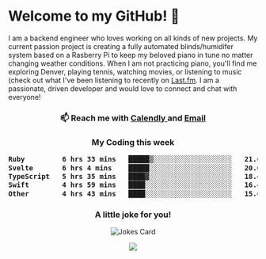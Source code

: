 <h1> Welcome to my GitHub! 👋 </h1>


  I am a backend engineer who loves working on all kinds of new projects. My current passion project is creating a fully automated blinds/humidifer system based on a Rasberry Pi to keep my beloved piano in tune no matter changing weather conditions. When I am not practicing piano, you'll find me exploring Denver, playing tennis, watching movies, or listening to music (check out what I've been listening to recently on [Last.fm](https://www.last.fm/user/mballa000). I am a passionate, driven developer and would love to connect and chat with everyone!

<h3 align = "center"> 📫 Reach me with <a href = "https://calendly.com/msbrandt00/30min"> Calendly </a> and <a href="mailto:msbrandt00@gmail.com">Email</a> 
 </h3>


 
<div align = "center"
[![Anurag's GitHub stats](https://github-readme-stats.vercel.app/api?username=mbrandt00)](https://github.com/anuraghazra/github-readme-stats)
          </div>
<h3 align="center">
  My Coding this week
<!--START_SECTION:waka-->

```txt
Ruby         6 hrs 33 mins   █████▒░░░░░░░░░░░░░░░░░░░   21.65 %
Svelte       6 hrs 4 mins    █████░░░░░░░░░░░░░░░░░░░░   20.07 %
TypeScript   5 hrs 35 mins   ████▓░░░░░░░░░░░░░░░░░░░░   18.45 %
Swift        4 hrs 59 mins   ████░░░░░░░░░░░░░░░░░░░░░   16.48 %
Other        4 hrs 43 mins   ████░░░░░░░░░░░░░░░░░░░░░   15.62 %
```

<!--END_SECTION:waka-->

### A little joke for you!

![Jokes Card](https://readme-jokes.vercel.app/api?hideBorder)

<a href="https://www.linkedin.com/in/mbrandt00/"><img src="https://img.shields.io/badge/linkedin-%230077B5.svg?&style=for-the-badge&logo=linkedin&logoColor=white" /></a>
